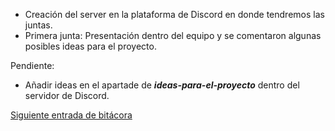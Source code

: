 * Creación del server en la plataforma de Discord en donde tendremos las juntas.
* Primera junta: Presentación dentro del equipo y se comentaron algunas posibles ideas para el proyecto.

Pendiente:
* Añadir ideas en el apartade de ***ideas-para-el-proyecto*** dentro del servidor de Discord.

[Siguiente entrada de bitácora](https://github.com/Edwin-Lines/Proyecto-And-Then...-/blob/main/Documentaci%C3%B3n/Bit%C3%A1coras/Bit%C3%A1coras%20de%20Primera%20entrega/2.%20D%C3%ADa%2028%20de%20octubre%20del%202020.md "Siguiente entrada de bitácora")
